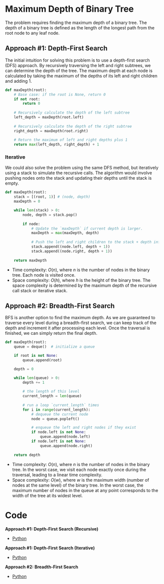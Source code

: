 # Maximum Depth of Binary Tree

The problem requires finding the maximum depth of a binary tree. The depth of a binary tree is defined as the length of the longest path from the root node to any leaf node.

## Approach #1: Depth-First Search

The initial intuition for solving this problem is to use a depth-first search (DFS) approach. By recursively traversing the left and right subtrees, we can determine the depth of the tree. The maximum depth at each node is calculated by taking the maximum of the depths of its left and right children and adding 1.

```py
def maxDepth(root):
    # Base case: if the root is None, return 0
    if not root:
        return 0
    
    # Recursively calculate the depth of the left subtree
    left_depth = maxDepth(root.left)
    
    # Recursively calculate the depth of the right subtree
    right_depth = maxDepth(root.right)
    
    # Return the maximum of left and right depths plus 1
    return max(left_depth, right_depth) + 1
```

### Iterative

We could also solve the problem using the same DFS method, but iteratively using a stack to simulate the recursive calls. The algorithm would involve pushing nodes onto the stack and updating their depths until the stack is empty.

```py
def maxDepth(root):
    stack = [(root, 1)] # (node, depth)
    maxDepth = 0

    while len(stack) > 0:
        node, depth = stack.pop()
    
        if node:
            # Update the `maxDepth` if current depth is larger.
            maxDepth = max(maxDepth, depth)
    
            # Push the left and right children to the stack + depth information.
            stack.append((node.left, depth + 1))
            stack.append((node.right, depth + 1))
    
    return maxDepth
```

- Time complexity: $O(n)$, where $n$ is the number of nodes in the binary tree. Each node is visited once.
- Space complexity: $O(h)$, where $h$ is the height of the binary tree. The space complexity is determined by the maximum depth of the recursive call stack or iterative stack.

## Approach #2: Breadth-First Search

BFS is another option to find the maximum depth. As we are guaranteed to traverse every level during a breadth-first search, we can keep track of the depth and increment it after processing each level. Once the traversal is finished, we can simply return the final depth.

```py
def maxDepth(root):
    queue = deque()  # initialize a queue

    if root is not None:
        queue.append(root)

    depth = 0

    while len(queue) > 0:
        depth += 1
        
        # the length of this level
        current_length = len(queue)
        
        # run a loop `current_length` times
        for i in range(current_length):
            # dequeue the current node
            node = queue.popleft()

            # enqueue the left and right nodes if they exist
            if node.left is not None:
                queue.append(node.left)
            if node.left is not None:
                queue.append(node.right)
    
    return depth
```

- Time complexity: $O(n)$, where $n$ is the number of nodes in the binary tree. In the worst case, we visit each node exactly once during the traversal, leading to a linear time complexity.
- Space complexity: $O(w)$, where $w$ is the maximum width (number of nodes at the same level) of the binary tree. In the worst case, the maximum number of nodes in the queue at any point corresponds to the width of the tree at its widest level.

# Code

**Approach #1: Depth-First Search (Recursive)**
- [Python](solution_dfs_recursive.py)

**Approach #1: Depth-First Search (Iterative)**
- [Python](solution_dfs_iterative.py)

**Approach #2: Breadth-First Search**
- [Python](solution_bfs.py)